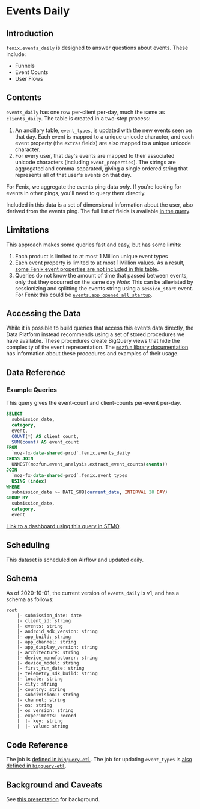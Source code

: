 # Events Daily

<!-- toc -->

## Introduction

`fenix.events_daily` is designed to answer questions about events. These include:

- Funnels
- Event Counts
- User Flows

## Contents

`events_daily` has one row per-client per-day, much the same as `clients_daily`. The table is created in a two-step process:

1. An ancillary table, `event_types`, is updated with the new events seen on that day. Each event is mapped to a unique
   unicode character, and each event property (the `extras` fields) are also mapped to a unique unicode character.
2. For every user, that day's events are mapped to their associated unicode characters (including `event_properties`).
   The strings are aggregated and comma-separated, giving a single ordered string that represents all of that user's
   events on that day.

For Fenix, we aggregate the events ping data _only_. If you're looking for events in other pings, you'll need to query them directly.

Included in this data is a set of dimensional information about the user, also derived from the events ping. The full list of fields is available [in the query](https://github.com/mozilla/bigquery-etl/blob/main/sql/moz-fx-data-shared-prod/fenix_derived/events_daily_v1/query.sql).

## Limitations

This approach makes some queries fast and easy, but has some limits:

1. Each product is limited to at most 1 Million unique event types
2. Each event property is limited to at most 1 Million values. As a result, [some Fenix event properties are not included in this table](https://github.com/mozilla/bigquery-etl/blob/b4d43c3d458853bcf638eac6a0daf8a207b98afe/sql/moz-fx-data-shared-prod/fenix_derived/event_types_history_v1/query.sql#L124).
3. Queries do not know the amount of time that passed between events, only that they occurred on the same day
   _Note_: This can be alleviated by sessionizing and splitting the events string using a `session_start` event.
   For Fenix this could be [`events.app_opened_all_startup`](https://github.com/mozilla-mobile/fenix/blob/master/app/metrics.yaml#L11).

## Accessing the Data

While it is possible to build queries that access this events data directly, the Data Platform instead recommends using a set of stored procedures we have available.
These procedures create BigQuery views that hide the complexity of the event representation. The [`mozfun` library documentation](https://mozilla.github.io/bigquery-etl/mozfun/event_analysis/)
has information about these procedures and examples of their usage.

## Data Reference

### Example Queries

This query gives the event-count and client-counts per-event per-day.

```sql
SELECT
  submission_date,
  category,
  event,
  COUNT(*) AS client_count,
  SUM(count) AS event_count
FROM
  `moz-fx-data-shared-prod`.fenix.events_daily
CROSS JOIN
  UNNEST(mozfun.event_analysis.extract_event_counts(events))
JOIN
  `moz-fx-data-shared-prod`.fenix.event_types
  USING (index)
WHERE
  submission_date >= DATE_SUB(current_date, INTERVAL 28 DAY)
GROUP BY
  submission_date,
  category,
  event
```

[Link to a dashboard using this query in STMO](https://sql.telemetry.mozilla.org/dashboard/fenix-events).

## Scheduling

This dataset is scheduled on Airflow and updated daily.

## Schema

As of 2020-10-01, the current version of `events_daily` is v1, and has a schema as follows:

```
root
    |- submission_date: date
    |- client_id: string
    |- events: string
    |- android_sdk_version: string
    |- app_build: string
    |- app_channel: string
    |- app_display_version: string
    |- architecture: string
    |- device_manufacturer: string
    |- device_model: string
    |- first_run_date: string
    |- telemetry_sdk_build: string
    |- locale: string
    |- city: string
    |- country: string
    |- subdivision1: string
    |- channel: string
    |- os: string
    |- os_version: string
    |- experiments: record
    |  |- key: string
    |  |- value: string
```

## Code Reference

The job is [defined in `bigquery-etl`](https://github.com/mozilla/bigquery-etl/blob/main/sql/moz-fx-data-shared-prod/fenix_derived/events_daily_v1/query.sql).
The job for updating `event_types` is [also defined in `bigquery-etl`](https://github.com/mozilla/bigquery-etl/blob/main/sql/moz-fx-data-shared-prod/fenix_derived/event_types_v1/query.sql).

## Background and Caveats

See [this presentation](https://docs.google.com/presentation/d/1hY82h_hP-pJd1j_7PsPPHn469XIQ7p4BfTH3aqRpYTk) for background.
